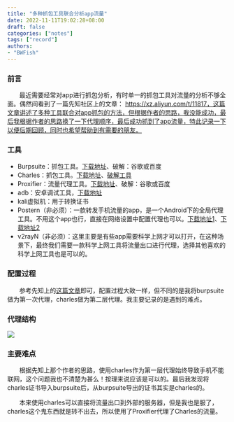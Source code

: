 ```yaml
---
title: "多种抓包工具联合分析app流量"
date: 2022-11-11T19:02:28+08:00
draft: false
categories: ["notes"]
tags: ["record"]
authors:
- "BWFish"
---
```


### 前言

&nbsp;&nbsp;&nbsp;&nbsp;&nbsp;&nbsp;&nbsp;最近需要经常对app进行抓包分析，有时单一的抓包工具对流量的分析不够全面。偶然间看到了一篇先知社区上的文章： https://xz.aliyun.com/t/11817，这篇文章讲述了多种工具联合对app抓包的方法，但根据作者的思路，我没能成功，最后我根据作者的思路换了一下代理顺序，最后成功抓到了app流量，特此记录一下以便后期回顾，同时也希望帮助到有需要的朋友。

### 工具

* Burpsuite：抓包工具。[下载地址](https://portswigger.net/burp)、破解：谷歌或百度
* Charles：抓包工具。[下载地址](https://www.charlesproxy.com/latest-release/download.do)、[破解工具](https://www.zzzmode.com/mytools/charles/)
* Proxifier：流量代理工具。[下载地址](https://www.proxifier.com/)、破解：谷歌或百度
* adb：安卓调试工具，[下载地址](https://developer.android.com/studio/command-line/adb)
* kali虚拟机：用于转换证书
* Postern（非必须）：一款转发手机流量的app，是一个Android下的全局代理工具。不用这个app也行，直接在网络设置中配置代理也可以。[下载地址1](https://soft.clbug.com/soft/postern/)、[下载地址2](https://www.malavida.com/en/soft/postern/android/)
* v2rayN（非必须）：这里主要是有些app需要科学上网才可以打开，在这种场景下，最终我们需要一款科学上网工具将流量出口进行代理，选择其他喜欢的科学上网工具也是可以的。

### 配置过程

&nbsp;&nbsp;&nbsp;&nbsp;&nbsp;&nbsp;&nbsp;参考先知上的[这篇文章](https://xz.aliyun.com/t/11817)即可，配置过程大致一样，但不同的是我将burpsuite做为第一次代理，charles做为第二层代理。我主要记录的是遇到的难点。

### 代理结构

![](https://s2.loli.net/2022/11/12/rvcDPk93WuKyfl2.jpg)

### 主要难点

&nbsp;&nbsp;&nbsp;&nbsp;&nbsp;&nbsp;&nbsp;根据先知上那个作者的思路，使用charles作为第一层代理始终导致手机不能联网，这个问题我也不清楚为甚么！按理来说应该是可以的。最后我发现将charles证书导入burpsuite后，从burpsuite导出的证书其实是charles的。

&nbsp;&nbsp;&nbsp;&nbsp;&nbsp;&nbsp;&nbsp;本来使用charles可以直接将流量出口到外部的服务器，但是我也是服了，charles这个鬼东西就是转不出去，所以使用了Proxifier代理了Charles的流量。

